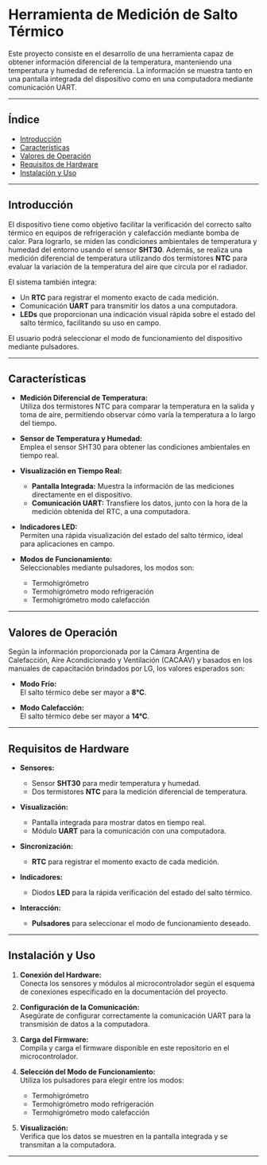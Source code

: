# Herramienta de Medición de Salto Térmico

Este proyecto consiste en el desarrollo de una herramienta capaz de obtener información diferencial de la temperatura, manteniendo una temperatura y humedad de referencia. La información se muestra tanto en una pantalla integrada del dispositivo como en una computadora mediante comunicación UART.

---

## Índice

- [Introducción](#introducción)
- [Características](#características)
- [Valores de Operación](#valores-de-operación)
- [Requisitos de Hardware](#requisitos-de-hardware)
- [Instalación y Uso](#instalación-y-uso)

---

## Introducción

El dispositivo tiene como objetivo facilitar la verificación del correcto salto térmico en equipos de refrigeración y calefacción mediante bomba de calor. Para lograrlo, se miden las condiciones ambientales de temperatura y humedad del entorno usando el sensor **SHT30**. Además, se realiza una medición diferencial de temperatura utilizando dos termistores **NTC** para evaluar la variación de la temperatura del aire que circula por el radiador. 

El sistema también integra:
- Un **RTC** para registrar el momento exacto de cada medición.
- Comunicación **UART** para transmitir los datos a una computadora.
- **LEDs** que proporcionan una indicación visual rápida sobre el estado del salto térmico, facilitando su uso en campo.

El usuario podrá seleccionar el modo de funcionamiento del dispositivo mediante pulsadores.

---

## Características

- **Medición Diferencial de Temperatura:**  
  Utiliza dos termistores NTC para comparar la temperatura en la salida y toma de aire, permitiendo observar cómo varía la temperatura a lo largo del tiempo.

- **Sensor de Temperatura y Humedad:**  
  Emplea el sensor SHT30 para obtener las condiciones ambientales en tiempo real.

- **Visualización en Tiempo Real:**  
  - **Pantalla Integrada:** Muestra la información de las mediciones directamente en el dispositivo.
  - **Comunicación UART:** Transfiere los datos, junto con la hora de la medición obtenida del RTC, a una computadora.

- **Indicadores LED:**  
  Permiten una rápida visualización del estado del salto térmico, ideal para aplicaciones en campo.

- **Modos de Funcionamiento:**  
  Seleccionables mediante pulsadores, los modos son:
  - Termohigrómetro
  - Termohigrómetro modo refrigeración
  - Termohigrómetro modo calefacción

---

## Valores de Operación

Según la información proporcionada por la Cámara Argentina de Calefacción, Aire Acondicionado y Ventilación (CACAAV) y basados en los manuales de capacitación brindados por LG, los valores esperados son:

- **Modo Frío:**  
  El salto térmico debe ser mayor a **8°C**.

- **Modo Calefacción:**  
  El salto térmico debe ser mayor a **14°C**.

---

## Requisitos de Hardware

- **Sensores:**
  - Sensor **SHT30** para medir temperatura y humedad.
  - Dos termistores **NTC** para la medición diferencial de temperatura.

- **Visualización:**
  - Pantalla integrada para mostrar datos en tiempo real.
  - Módulo **UART** para la comunicación con una computadora.

- **Sincronización:**
  - **RTC** para registrar el momento exacto de cada medición.

- **Indicadores:**
  - Diodos **LED** para la rápida verificación del estado del salto térmico.

- **Interacción:**
  - **Pulsadores** para seleccionar el modo de funcionamiento deseado.

---

## Instalación y Uso

1. **Conexión del Hardware:**  
   Conecta los sensores y módulos al microcontrolador según el esquema de conexiones especificado en la documentación del proyecto.

2. **Configuración de la Comunicación:**  
   Asegúrate de configurar correctamente la comunicación UART para la transmisión de datos a la computadora.

3. **Carga del Firmware:**  
   Compila y carga el firmware disponible en este repositorio en el microcontrolador.

4. **Selección del Modo de Funcionamiento:**  
   Utiliza los pulsadores para elegir entre los modos:
   - Termohigrómetro
   - Termohigrómetro modo refrigeración
   - Termohigrómetro modo calefacción

5. **Visualización:**  
   Verifica que los datos se muestren en la pantalla integrada y se transmitan a la computadora.

---
